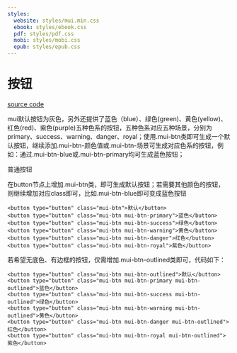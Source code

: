 ```yaml
---
styles:
  website: styles/mui.min.css
  ebook: styles/ebook.css
  pdf: styles/pdf.css
  mobi: styles/mobi.css
  epub: styles/epub.css
---
```


# 按钮
[source code](https://jsfiddle.net/fo40dym6/1/)


mui默认按钮为灰色，另外还提供了蓝色（blue）、绿色\(green\)、黄色\(yellow\)、红色\(red\)、紫色\(purple\)五种色系的按钮，五种色系对应五种场景，分别为primary、success、warning、danger、royal；使用.mui-btn类即可生成一个默认按钮，继续添加.mui-btn-颜色值或.mui-btn-场景可生成对应色系的按钮，例如：通过.mui-btn-blue或.mui-btn-primary均可生成蓝色按钮；

普通按钮

在button节点上增加.mui-btn类，即可生成默认按钮；若需要其他颜色的按钮，则继续增加对应class即可，比如.mui-btn-blue即可变成蓝色按钮

```
<button type="button" class="mui-btn">默认</button>
<button type="button" class="mui-btn mui-btn-primary">蓝色</button>
<button type="button" class="mui-btn mui-btn-success">绿色</button>
<button type="button" class="mui-btn mui-btn-warning">黄色</button>
<button type="button" class="mui-btn mui-btn-danger">红色</button>
<button type="button" class="mui-btn mui-btn-royal">紫色</button> 
```

若希望无底色、有边框的按钮，仅需增加.mui-btn-outlined类即可，代码如下：

```
<button type="button" class="mui-btn mui-btn-outlined">默认</button>
<button type="button" class="mui-btn mui-btn-primary mui-btn-outlined">蓝色</button>
<button type="button" class="mui-btn mui-btn-success mui-btn-outlined">绿色</button>
<button type="button" class="mui-btn mui-btn-warning mui-btn-outlined">黄色</button>
<button type="button" class="mui-btn mui-btn-danger mui-btn-outlined">红色</button>
<button type="button" class="mui-btn mui-btn-royal mui-btn-outlined">紫色</button> 
```

